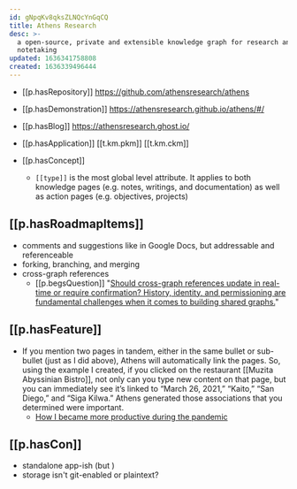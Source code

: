 ```yaml
---
id: gNpqKv8qksZLNQcYnGqCQ
title: Athens Research
desc: >-
  a open-source, private and extensible knowledge graph for research and
  notetaking
updated: 1636341758808
created: 1636339496444
---
```


- [[p.hasRepository]] https://github.com/athensresearch/athens
- [[p.hasDemonstration]] https://athensresearch.github.io/athens/#/
- [[p.hasBlog]] https://athensresearch.ghost.io/
- [[p.hasApplication]] [[t.km.pkm]] [[t.km.ckm]]

- [[p.hasConcept]]
  - `[[type]]` is the most global level attribute. It applies to both knowledge pages (e.g. notes, writings, and documentation) as well as action pages (e.g. objectives, projects)

## [[p.hasRoadmapItems]]

- comments and suggestions like in Google Docs, but addressable and referenceable
- forking, branching, and merging
- cross-graph references 
  - [[p.begsQuestion]] "[Should cross-graph references update in real-time or require confirmation? History, identity, and permissioning are fundamental challenges when it comes to building shared graphs.](https://athensresearch.ghost.io/season-2/)" 

## [[p.hasFeature]]
  - If you mention two pages in tandem, either in the same bullet or sub-bullet (just as I did above), Athens will automatically link the pages. So, using the example I created, if you clicked on the restaurant [[Muzita Abyssinian Bistro]], not only can you type new content on that page, but you can immediately see it’s linked to “March 26, 2021,” “Kaito,” “San Diego,” and “Siga Kilwa.” Athens generated those associations that you determined were important.
    - [How I became more productive during the pandemic](https://blakestephenanderson.medium.com/how-i-became-more-productive-during-the-pandemic-ab5cb68c0d9f)


## [[p.hasCon]]
- standalone app-ish (but )
- storage isn't git-enabled or plaintext?
